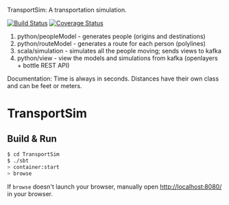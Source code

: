 TransportSim: A transportation simulation.

[![Build Status](https://travis-ci.org/davidbailey/TransportSim.svg?branch=master)](https://travis-ci.org/davidbailey/TransportSim)
[![Coverage Status](https://coveralls.io/repos/davidbailey/TransportSim/badge.svg?branch=master&service=github)](https://coveralls.io/github/davidbailey/TransportSim?branch=master)

1. python/peopleModel   - generates people (origins and destinations)
2. python/routeModel    - generates a route for each person (polylines)
3. scala/simulation     - simulates all the people moving; sends views to kafka 
4. python/view		- view the models and simulations from kafka (openlayers + bottle REST API)

Documentation:
Time is always in seconds.
Distances have their own class and can be feet or meters.

# TransportSim #

## Build & Run ##

```sh
$ cd TransportSim
$ ./sbt
> container:start
> browse
```

If `browse` doesn't launch your browser, manually open [http://localhost:8080/](http://localhost:8080/) in your browser.
